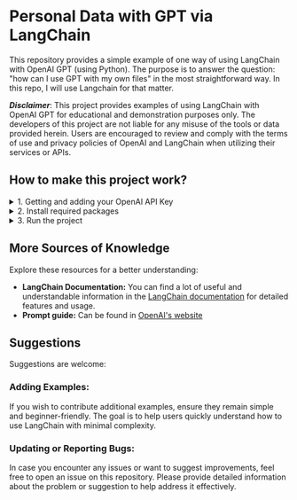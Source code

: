 #  Personal Data with GPT via LangChain

This repository provides a simple example of one way of using LangChain with OpenAI GPT (using Python).
The purpose is to answer the question: "how can I use GPT with my own files" in the most straightforward way.
In this repo, I will use Langchain for that matter.

***Disclaimer***: 
This project provides examples of using LangChain with OpenAI GPT for educational and demonstration purposes only. The developers of this project are not liable for any misuse of the tools or data provided herein. Users are encouraged to review and comply with the terms of use and privacy policies of OpenAI and LangChain when utilizing their services or APIs.

## How to make this project work?

<details>
<summary>1. Getting and adding your OpenAI API Key</summary>

1. Log in to OpenAI (if you don't have an account, Create one).
2. All API keys can be found/generated on [this link](https://platform.openai.com/api-keys).
3. Copy your API key.
4. Set API Key in .env file: Paste the API key in [.env](.env) file.
</details>

<details>
<summary>2. Install required packages</summary>

All the required packages are listed in the [requirements file](.requirements.txt).
You can install them using `pip install -r requirements.txt`.
</details>

<details>
<summary>3. Run the project</summary>

Make sure you have Python 3.6 (or later) installed on your computer.
</details>

## More Sources of Knowledge

Explore these resources for a better understanding:

- **LangChain Documentation:** You can find a lot of useful and understandable information in the [LangChain documentation](https://python.langchain.com/docs/get_started/) for detailed features and usage.
- **Prompt guide:**  Can be found in [OpenAI's website](https://help.openai.com/en/articles/4936848-how-do-i-create-a-good-prompt)

## Suggestions

Suggestions are welcome:

### Adding Examples:

If you wish to contribute additional examples, ensure they remain simple and beginner-friendly. The goal is to help users quickly understand how to use LangChain with minimal complexity.

### Updating or Reporting Bugs:

In case you encounter any issues or want to suggest improvements, feel free to open an issue on this repository. 
Please provide detailed information about the problem or suggestion to help address it effectively.

